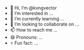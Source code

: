 - 👋 Hi, I’m @kvngvector
- 👀 I’m interested in ...
- 🌱 I’m currently learning ...
- 💞️ I’m looking to collaborate on ...
- 📫 How to reach me ...
- 😄 Pronouns: ...
- ⚡ Fun fact: ...

<!---
kvngvector/kvngvector is a ✨ special ✨ repository because its `README.md` (this file) appears on your GitHub profile.
You can click the Preview link to take a look at your changes.
--->

